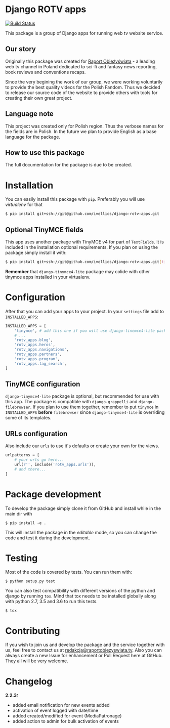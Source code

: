 # Django ROTV apps

[![Build Status](https://travis-ci.org/ivellios/django-rotv-apps.svg?branch=master)](https://travis-ci.org/ivellios/django-rotv-apps)

This package is a group of Django apps for running web tv website service.

## Our story

Originally this package was created for [Raport Obieżyświata](http://raportobiezyswiata.tv>) - a leading web tv channel in Poland dedicated to sci-fi and fantasy news reporting, book reviews and conventions recaps.

Since the very begining the work of our group, we were working voluntarily to provide the best quality videos for the Polish Fandom. Thus we decided to release our source code of the website to provide others with tools for creating their own great project.

## Language note

This project was created only for Polish region. Thus the verbose names for the fields are in Polish. In the future we plan to provide English as a base language for the package.

## How to use this package

The full documentation for the package is due to be created.

# Installation

You can easily install this package with `pip`. Preferably you will use _virtualenv_ for that

```bash
$ pip install git+ssh://git@github.com/ivellios/django-rotv-apps.git
```

## Optional TinyMCE fields

This app uses another package with TinyMCE v4 for part of `TextFields`. It is included in the installation optional requirements. 
If you plan on using the package simply install it with:

```bash
$ pip install git+ssh://git@github.com/ivellios/django-rotv-apps.git[tinymce]
```

**Remember** that `django-tinymce4-lite` package may colide with other tinymce apps installed in your virtualenv.

# Configuration

After that you can add your apps to your project. In your `settings` file add to `INSTALLED_APPS`:

```python
INSTALLED_APPS = [
    'tinymce', # add this one if you will use django-tinemce4-lite package
    # ...
    'rotv_apps.blog',
    'rotv_apps.heros',
    'rotv_apps.navigations',
    'rotv_apps.partners',
    'rotv_apps.program',
    'rotv_apps.tag_search',
]
```

## TinyMCE configuration

`django-tinymce4-lite` package is optional, but recommended for use with this app. The package is compatible
with `django-grappelli` and `django-filebrowser`. If you plan to use them together, remember to put `tinymce` in 
`INSTALLED_APPS` **before** `filebrowser` since `django-tinymce4-lite` is overriding some of its templates.

## URLs configuration

Also include our `urls` to use it's defaults or create your own for the views.

```python
urlpatterns = [
    # your urls go here...
    url(r'', include('rotv_apps.urls')),
    # and there...
]
```

# Package development

To develop the package simply clone it from GitHub and install while in the main dir with

```
$ pip install -e .
```

This will install the package in the _editable_ mode, so you can change the code and test it during the development.

# Testing

Most of the code is covered by tests. You can run them with:

```
$ python setup.py test
```

You can also test compatibility with different versions of the python and django by running `tox`. Mind that tox needs to be installed globally along with python 2.7, 3.5 and 3.6 to run this tests.

```
$ tox
```

# Contributing

If you wish to join us and develop the package and the service together with us, feel free to contact us at [redakcja@raportobiezyswiata.tv](mailto:redakcja@raportobiezyswiata.tv). Also you can always create a new Issue for enhancement or Pull Request here at GitHub. They all will be very welcome.

# Changelog

**2.2.3:**
- added email notification for new events added
- activation of event logged with date/time
- added created/modified for event (MediaPatronage)
- added action to admin for bulk activation of events
